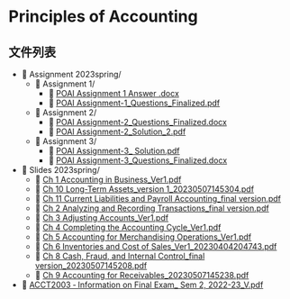 # Principles of Accounting
## 文件列表
- 📁 Assignment  2023spring/
    - 📁 Assignment 1/
        - 📄 [POAI Assignment 1 Answer .docx](https://github.com/FM-Course/bnbu-fm-course-sharing/blob/master/Principles%20of%20Accounting%20I/Assignment%20%202023spring/Assignment%201/POAI%20Assignment%201%20Answer%20.docx)
        - 📄 [POAI Assignment-1_Questions_Finalized.pdf](https://github.com/FM-Course/bnbu-fm-course-sharing/blob/master/Principles%20of%20Accounting%20I/Assignment%20%202023spring/Assignment%201/POAI%20Assignment-1_Questions_Finalized.pdf)
    - 📁 Assignment 2/
        - 📄 [POAI Assignment-2_Questions_Finalized.docx](https://github.com/FM-Course/bnbu-fm-course-sharing/blob/master/Principles%20of%20Accounting%20I/Assignment%20%202023spring/Assignment%202/POAI%20Assignment-2_Questions_Finalized.docx)
        - 📄 [POAI Assignment-2_Solution_2.pdf](https://github.com/FM-Course/bnbu-fm-course-sharing/blob/master/Principles%20of%20Accounting%20I/Assignment%20%202023spring/Assignment%202/POAI%20Assignment-2_Solution_2.pdf)
    - 📁 Assignment 3/
        - 📄 [POAI Assignment-3_ Solution.pdf](https://github.com/FM-Course/bnbu-fm-course-sharing/blob/master/Principles%20of%20Accounting%20I/Assignment%20%202023spring/Assignment%203/POAI%20Assignment-3_%20Solution.pdf)
        - 📄 [POAI Assignment-3_Questions_Finalized.docx](https://github.com/FM-Course/bnbu-fm-course-sharing/blob/master/Principles%20of%20Accounting%20I/Assignment%20%202023spring/Assignment%203/POAI%20Assignment-3_Questions_Finalized.docx)
- 📁 Slides  2023spring/
    - 📄 [Ch 1 Accounting in Business_Ver1.pdf](https://github.com/FM-Course/bnbu-fm-course-sharing/blob/master/Principles%20of%20Accounting%20I/Slides%20%202023spring/Ch%201%20Accounting%20in%20Business_Ver1.pdf)
    - 📄 [Ch 10 Long-Term Assets_version 1_20230507145304.pdf](https://github.com/FM-Course/bnbu-fm-course-sharing/blob/master/Principles%20of%20Accounting%20I/Slides%20%202023spring/Ch%2010%20Long-Term%20Assets_version%201_20230507145304.pdf)
    - 📄 [Ch 11 Current Liabilities and Payroll Accounting_final version.pdf](https://github.com/FM-Course/bnbu-fm-course-sharing/blob/master/Principles%20of%20Accounting%20I/Slides%20%202023spring/Ch%2011%20Current%20Liabilities%20and%20Payroll%20Accounting_final%20version.pdf)
    - 📄 [Ch 2 Analyzing and Recording Transactions_final version.pdf](https://github.com/FM-Course/bnbu-fm-course-sharing/blob/master/Principles%20of%20Accounting%20I/Slides%20%202023spring/Ch%202%20Analyzing%20and%20Recording%20Transactions_final%20version.pdf)
    - 📄 [Ch 3 Adjusting Accounts_Ver1.pdf](https://github.com/FM-Course/bnbu-fm-course-sharing/blob/master/Principles%20of%20Accounting%20I/Slides%20%202023spring/Ch%203%20Adjusting%20Accounts_Ver1.pdf)
    - 📄 [Ch 4 Completing the Accounting Cycle_Ver1.pdf](https://github.com/FM-Course/bnbu-fm-course-sharing/blob/master/Principles%20of%20Accounting%20I/Slides%20%202023spring/Ch%204%20Completing%20the%20Accounting%20Cycle_Ver1.pdf)
    - 📄 [Ch 5 Accounting for Merchandising Operations_Ver1.pdf](https://github.com/FM-Course/bnbu-fm-course-sharing/blob/master/Principles%20of%20Accounting%20I/Slides%20%202023spring/Ch%205%20Accounting%20for%20Merchandising%20Operations_Ver1.pdf)
    - 📄 [Ch 6 Inventories and Cost of Sales_Ver1_20230404204743.pdf](https://github.com/FM-Course/bnbu-fm-course-sharing/blob/master/Principles%20of%20Accounting%20I/Slides%20%202023spring/Ch%206%20Inventories%20and%20Cost%20of%20Sales_Ver1_20230404204743.pdf)
    - 📄 [Ch 8 Cash, Fraud, and Internal Control_final version_20230507145208.pdf](https://github.com/FM-Course/bnbu-fm-course-sharing/blob/master/Principles%20of%20Accounting%20I/Slides%20%202023spring/Ch%208%20Cash,%20Fraud,%20and%20Internal%20Control_final%20version_20230507145208.pdf)
    - 📄 [Ch 9 Accounting for Receivables_20230507145238.pdf](https://github.com/FM-Course/bnbu-fm-course-sharing/blob/master/Principles%20of%20Accounting%20I/Slides%20%202023spring/Ch%209%20Accounting%20for%20Receivables_20230507145238.pdf)
- 📄 [ACCT2003 ‐ Information on Final Exam_ Sem 2, 2022-23_V.pdf](https://github.com/FM-Course/bnbu-fm-course-sharing/blob/master/Principles%20of%20Accounting%20I/ACCT2003%20‐%20Information%20on%20Final%20Exam_%20Sem%202,%202022-23_V.pdf)
